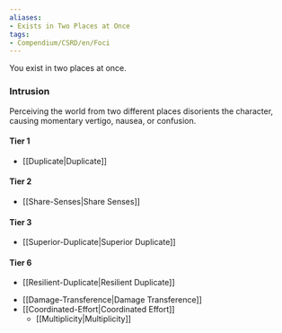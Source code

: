 ```yaml
---  
aliases:  
- Exists in Two Places at Once  
tags:  
- Compendium/CSRD/en/Foci  
---
```

  
You exist in two places at once.  
 ### Intrusion  
Perceiving the world from two different places disorients the character, causing momentary vertigo, nausea, or confusion.
  
#### Tier 1  
* [[Duplicate|Duplicate]]  
#### Tier 2  
  
* [[Share-Senses|Share Senses]]  
#### Tier 3  
  
  - [[Superior-Duplicate|Superior Duplicate]]  
#### Tier 6  
  
  - [[Resilient-Duplicate|Resilient Duplicate]]  
* [[Damage-Transference|Damage Transference]]  
* [[Coordinated-Effort|Coordinated Effort]]  
  - [[Multiplicity|Multiplicity]]  
